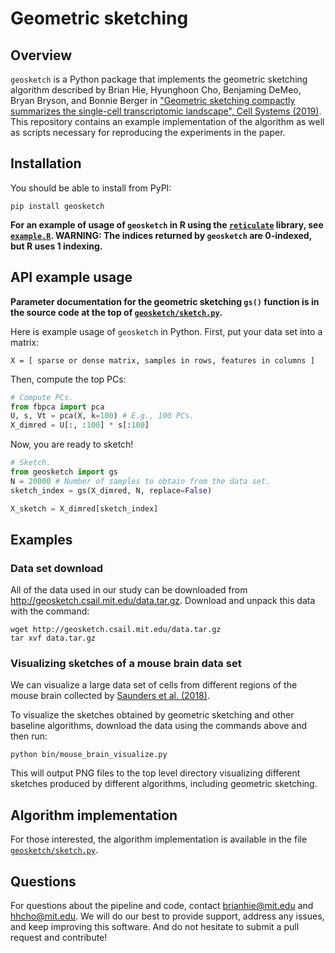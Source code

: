 # Geometric sketching

## Overview

`geosketch` is a Python package that implements the geometric sketching algorithm described by Brian Hie, Hyunghoon Cho, Benjaming DeMeo, Bryan Bryson, and Bonnie Berger in ["Geometric sketching compactly summarizes the single-cell transcriptomic landscape", Cell Systems (2019)](https://www.cell.com/cell-systems/fulltext/S2405-4712\(19\)30152-8). This repository contains an example implementation of the algorithm as well as scripts necessary for reproducing the experiments in the paper.

## Installation

You should be able to install from PyPI:
```
pip install geosketch
```

**For an example of usage of `geosketch` in R using the [`reticulate`](https://rstudio.github.io/reticulate/) library, see  [`example.R`](example.R). WARNING: The indices returned by `geosketch` are 0-indexed, but R uses 1 indexing.**

## API example usage

**Parameter documentation for the geometric sketching `gs()` function is in the source code at the top of [`geosketch/sketch.py`](geosketch/sketch.py).**

Here is example usage of `geosketch` in Python. First, put your data set into a matrix:
```
X = [ sparse or dense matrix, samples in rows, features in columns ]
```

Then, compute the top PCs:
```Python
# Compute PCs.
from fbpca import pca
U, s, Vt = pca(X, k=100) # E.g., 100 PCs.
X_dimred = U[:, :100] * s[:100]
```

Now, you are ready to sketch!
```Python
# Sketch.
from geosketch import gs
N = 20000 # Number of samples to obtain from the data set.
sketch_index = gs(X_dimred, N, replace=False)

X_sketch = X_dimred[sketch_index]
```

## Examples

### Data set download

All of the data used in our study can be downloaded from http://geosketch.csail.mit.edu/data.tar.gz. Download and unpack this data with the command:

```
wget http://geosketch.csail.mit.edu/data.tar.gz
tar xvf data.tar.gz
```

### Visualizing sketches of a mouse brain data set

We can visualize a large data set of cells from different regions of the mouse brain collected by [Saunders et al. (2018)](http://dropviz.org/).

To visualize the sketches obtained by geometric sketching and other baseline algorithms, download the data using the commands above and then run:
```
python bin/mouse_brain_visualize.py
```
This will output PNG files to the top level directory visualizing different sketches produced by different algorithms, including geometric sketching.

## Algorithm implementation

For those interested, the algorithm implementation is available in the file [`geosketch/sketch.py`](geosketch/sketch.py).

## Questions

For questions about the pipeline and code, contact brianhie@mit.edu and hhcho@mit.edu. We will do our best to provide support, address any issues, and keep improving this software. And do not hesitate to submit a pull request and contribute!
